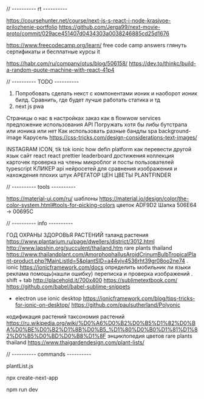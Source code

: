 // ---------- rt ----------

https://coursehunter.net/course/next-js-s-react-i-node-krasivoe-prilozhenie-portfolio
https://github.com/Jerga99/next-movie-proto/commit/029ace451407d0434303a0038246885cd25d1676

https://www.freecodecamp.org/learn/
free code camp answers
глянуть сертификаты и бесплатные курсы it

https://habr.com/ru/company/otus/blog/506158/
https://dev.to/thinkc/build-a-random-quote-machine-with-react-41p4

// ---------- TODO ----------

1. Попробовать сделать некст с компонентами ионик и наоборот ионик билд. Сравнить, где будет лучше работать статика и тд
2. next js pwa

Страницы
  о нас в настройках
  заказ как в flowwow
  services предложение использования API
Погружать хотя бы либы бутстрапа или ионика или нет
	Как использовать разные бандлы spa
	background-image
Карусель
https://css-tricks.com/design-considerations-text-images/

INSTAGRAM ICON, tik tok
ionic how defin platform
как перевести другой язык сайт react
react prettier
leaderboard
достижения
коллекция карточек
проверка на члены
микроблог и посты пользователей
typescript КЛИКЕР
api нейросетей для сравнения изображения и нахождения плохих штук
АРЕГАТОР ЦЕН ЦВЕТЫ
  PLANTFINDER

// ---------- tools ----------

https://material-ui.com/ru/
  шаблоны
  https://material.io/design/color/the-color-system.html#tools-for-picking-colors
  цветок
  ADF9D2
  Шапка
  506E64 -> 00695C

// ---------- info ----------

ГОД ОХРАНЫ ЗДОРОВЬЯ РАСТЕНИЙ
таланд растения
https://www.plantarium.ru/page/dwellers/district/3012.html
http://www.lapshin.org/succulent/thailand.htm
rare plants thailand
https://www.thailandplant.com/AmorphophallusAroidCrinumBulbTropicalPlant-product.php?MainListId=5&plantSID=a44vjv4536rht39gr08oo2ne74
.
ionic
  https://ionicframework.com/docs
  определить мобильник ли
языки реклама
помощь(нашли ошибку) переписка и проверка изображений 
.
shift + tab
http://placehold.it/700x400
https://sublimetextbook.com/
https://github.com/babel/babel-sublime-snippets

+ electron use
ionic desktop
https://ionicframework.com/blog/tips-tricks-for-ionic-on-desktop/
https://github.com/paulsutherland/Polyonic

кодификация растений
таксономия растений
https://ru.wikipedia.org/wiki/%D0%A6%D0%B2%D0%B5%D1%82%D0%BA%D0%BE%D0%B2%D1%8B%D0%B5_%D1%80%D0%B0%D1%81%D1%82%D0%B5%D0%BD%D0%B8%D1%8F
энциклопедия цветов
rare plants thailand
  https://www.thaigardendesign.com/plant-lists/

// ---------- commands ----------

plantList.js

npx create-next-app

npm run dev